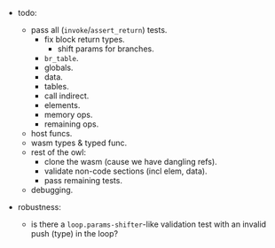 
- todo:
    - pass all (`invoke`/`assert_return`) tests.
        - fix block return types.
            - shift params for branches.
        - `br_table`.
        - globals.
        - data.
        - tables.
        - call indirect.
        - elements.
        - memory ops.
        - remaining ops.
    - host funcs.
    - wasm types & typed func.
    - rest of the owl:
        - clone the wasm (cause we have dangling refs).
        - validate non-code sections (incl elem, data).
        - pass remaining tests.
    - debugging.


- robustness:
    - is there a `loop.params-shifter`-like validation test with an invalid push (type) in the loop?



